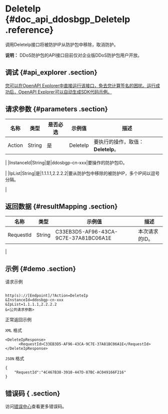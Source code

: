 # DeleteIp {#doc_api_ddosbgp_DeleteIp .reference}

调用DeleteIp接口将被防护IP从防护包中移除，取消防护。

**说明：** DDoS防护包的API接口目前仅对企业版DDoS防护包用户开放。

## 调试 {#api_explorer .section}

[您可以在OpenAPI Explorer中直接运行该接口，免去您计算签名的困扰。运行成功后，OpenAPI Explorer可以自动生成SDK代码示例。](https://api.aliyun.com/#product=ddosbgp&api=DeleteIp&type=RPC&version=2018-07-20)

## 请求参数 {#parameters .section}

|名称|类型|是否必选|示例值|描述|
|--|--|----|---|--|
|Action|String|是|DeleteIp|要执行的操作，取值：**DeleteIp**。

 |
|InstanceId|String|是|ddosbgp-cn-xxx|要操作的防护包ID。

 |
|IpList|String|是|1.1.1.1,2.2.2.2|要从防护包中移除的被防护IP，多个IP间以逗号分隔。

 |

## 返回数据 {#resultMapping .section}

|名称|类型|示例值|描述|
|--|--|---|--|
|RequestId|String|C33EB3D5-AF96-43CA-9C7E-37A81BC06A1E|本次请求的ID。

 |

## 示例 {#demo .section}

请求示例

``` {#request_demo}

http(s)://[Endpoint]/?Action=DeleteIp
&InstanceId=ddosbgp-cn-xxx
&IpList=1.1.1.1,2.2.2.2
&<公共请求参数>

```

正常返回示例

`XML` 格式

``` {#xml_return_success_demo}
<DeleteIpResponse>
      <RequestId>C33EB3D5-AF96-43CA-9C7E-37A81BC06A1E</RequestId>
</DeleteIpResponse>
```

`JSON` 格式

``` {#json_return_success_demo}
{
	"RequestId":"4C467B38-3910-447D-87BC-AC049166F216"
}
```

## 错误码 { .section}

访问[错误中心](https://error-center.aliyun.com/status/product/ddosbgp)查看更多错误码。

